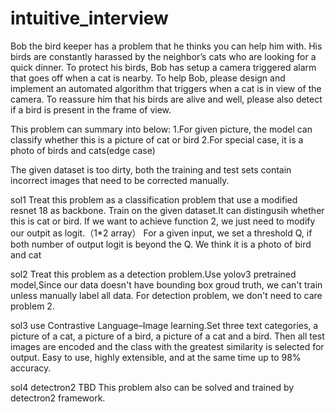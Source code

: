 # intuitive_interview
Bob the bird keeper has a problem that he thinks you can help him with. His birds are constantly harassed by 
the neighbor’s cats who are looking for a quick dinner. To protect his birds, Bob has setup a camera triggered 
alarm that goes off when a cat is nearby. To help Bob, please design and implement an automated algorithm that 
triggers when a cat is in view of the camera. To reassure him that his birds are alive and well, please also 
detect if a bird is present in the frame of view.

This problem can summary into below:
1.For given picture, the model can classify whether this is a picture of cat or bird
2.For special case, it is a photo of birds and cats(edge case)

The given dataset is too dirty,  both the training and test sets contain incorrect images that need to be corrected manually.

sol1 Treat this problem as a classification problem that use a  modified resnet 18 as backbone.
Train on the given dataset.It can distingusih whether this is cat or bird.
If we want to achieve function  2, we just need to modify our outpit as logit.（1*2 array）
For a given input, we set a threshold Q, if both number of output logit is beyond the Q.
We think it is a photo of bird and cat

sol2 Treat this problem as a detection problem.Use yolov3 pretrained model,Since our data doesn't have
bounding box groud truth, we can't train unless manually label all data.
For detection problem, we don't need to care problem 2.

sol3 use Contrastive Language–Image learning.Set three text categories, 
a picture of a cat, a picture of a bird, a picture of a cat and a bird.
Then all test images are encoded and the class with the greatest similarity is selected 
for output. Easy to use, highly extensible, and at the same time up to 98% accuracy.

sol4 detectron2 TBD
This problem also can be solved and trained by detectron2 framework.
